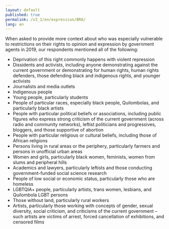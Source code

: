 ```yaml
---
layout: default
published: true
permalink: /v3_1/en/expression/BRA/
lang: en
---
```


When asked to provide more context about who was especially vulnerable to restrictions on their rights to opinion and expression by government agents in 2019, our respondents mentioned all of the following:

-	Deprivation of this right commonly happens with violent repression
-	Dissidents and activists, including anyone demonstrating against the current government or demonstrating for human rights, human rights defenders, those defending black and indigenous rights, and younger activists
-	Journalists and media outlets
-	Indigenous people
-	Young people, particularly students
-	People of particular races, especially black people, Quilombolas, and particularly black artists
-	People with particular political beliefs or associations, including public figures who express strong criticism of the current government (across radio and community networks), leftist politicians and progressives, bloggers, and those supportive of abortion
-	People with particular religious or cultural beliefs, including those of African religions 
-	Persons living in rural areas or the periphery, particularly farmers and persons in unofficial urban areas
-	Women and girls, particularly black women, feminists, women from slums and peripheral hills
-	Academics and lawyers, particularly leftists and those conducting government-funded social science research
-	People of low social or economic status, particularly those who are homeless
-	LGBTQIA+ people, particularly artists, trans women, lesbians, and Quilombola LGBT persons
-	Those without land, particularly rural workers
-	Artists, particularly those working with concepts of gender, sexual diversity, social criticism, and criticisms of the current government – such artists are victims of arrest, forced cancellation of exhibitions, and censored films
